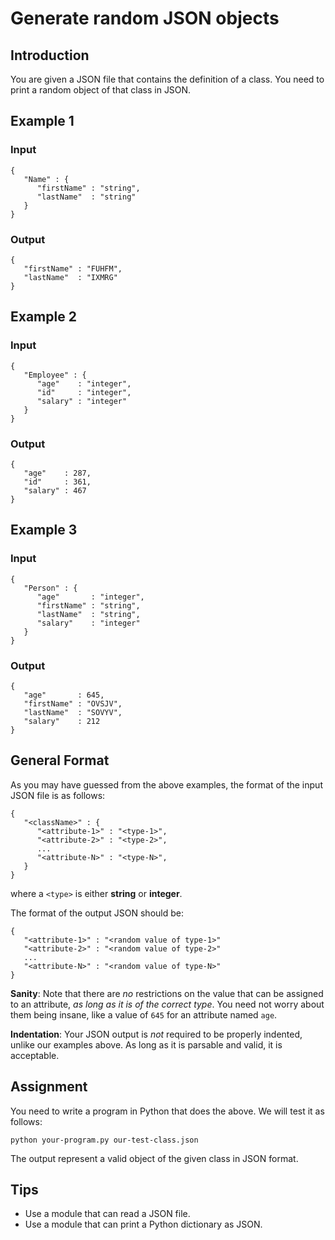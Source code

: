 # Generate random JSON objects

## Introduction
You are given a JSON file that contains the definition of a class.
You need to print a random object of that class in JSON.

## Example 1

### Input
    {
       "Name" : {
          "firstName" : "string",
          "lastName"  : "string"
       }
    }

### Output
    {
       "firstName" : "FUHFM",
       "lastName"  : "IXMRG"
    }

## Example 2

### Input
    {
       "Employee" : {
          "age"    : "integer",
          "id"     : "integer",
          "salary" : "integer"
       }
    }

### Output
    {
       "age"    : 287,
       "id"     : 361,
       "salary" : 467
    }

## Example 3

### Input
    {
       "Person" : {
          "age"       : "integer",
          "firstName" : "string",
          "lastName"  : "string",
          "salary"    : "integer"
       }
    }

### Output
    {
       "age"       : 645,
       "firstName" : "OVSJV",
       "lastName"  : "SOVYV",
       "salary"    : 212
    }

## General Format
As you may have guessed from the above examples, the format of the
input JSON file is as follows:

    {
       "<className>" : {
          "<attribute-1>" : "<type-1>",
          "<attribute-2>" : "<type-2>",
          ...
          "<attribute-N>" : "<type-N>",
       }
    }

where a `<type>` is either **string** or **integer**.

The format of the output JSON should be:

    {
       "<attribute-1>" : "<random value of type-1>"
       "<attribute-2>" : "<random value of type-2>"
       ...
       "<attribute-N>" : "<random value of type-N>"
    }

**Sanity**: Note that there are *no* restrictions on the value that can
be assigned to an attribute, *as long as it is of the correct type*.
You need not worry about them being insane, like a value of `645` for an
attribute named `age`.

**Indentation**: Your JSON output is *not* required to be properly
indented, unlike our examples above. As long as it is parsable and valid,
it is acceptable.

## Assignment
You need to write a program in Python that does the above. We will test
it as follows:

`python your-program.py our-test-class.json`

The output represent a valid object of the given class in JSON format.

## Tips
- Use a module that can read a JSON file.
- Use a module that can print a Python dictionary as JSON.
